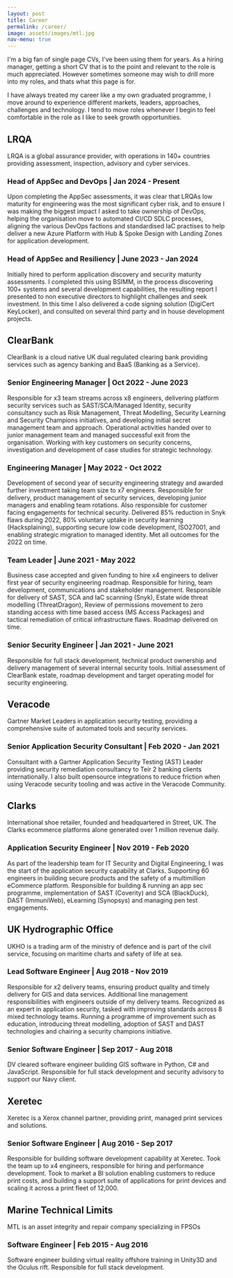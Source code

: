 ```yaml
---
layout: post
title: Career
permalink: /career/
image: assets/images/mtl.jpg
nav-menu: true
---
```


I'm a big fan of single page CVs, I've been using them for years. As a hiring manager, getting a short CV that is to the point and relevant to the role is much appreciated. However sometimes someone may wish to drill more into my roles, and thats what this page is for. 

I have always treated my career like a my own graduated programme, I move around to experience different markets, leaders, approaches, challenges and technology. I tend to move roles whenever I begin to feel comfortable in the role as I like to seek growth opportunities.

## LRQA
LRQA is a global assurance provider, with operations in 140+ countries providing assessment, inspection, advisory and cyber services.

### Head of AppSec and DevOps | Jan 2024 - Present

Upon completing the AppSec assessments, it was clear that LRQAs low maturity for engineering was the most significant cyber risk, and to ensure I was making the biggest impact I asked to take ownership of DevOps, helping the organisation move to automated CI/CD SDLC processes, aligning the various DevOps factions and standardised IaC practises to help deliver a new Azure Platform with Hub & Spoke Design with Landing Zones for application development.

### Head of AppSec and Resiliency | June 2023 - Jan 2024

Initially hired to perform application discovery and security maturity assessments. I completed this using BSIMM, in the process discovering 100+ systems and several development capabilities, the resulting report I presented to non executive directors to highlight challenges and seek investment. In this time I also delivered a code signing solution (DigiCert KeyLocker), and consulted on several third party and in house development projects.

## ClearBank
ClearBank is a cloud native UK dual regulated clearing bank providing services such as agency banking and BaaS (Banking as a Service).

### Senior Engineering Manager | Oct 2022 - June 2023

Responsible for x3 team streams across x8 engineers, delivering platform security services such as SAST/SCA/Managed Identity, security consultancy such as Risk Management, Threat Modelling, Security Learning and Security Champions initiatives, and developing initial secret management team and approach. Operational activities handed over to junior management team and managed successful exit from the organisation. Working with key customers on security concerns, investigation and development of case studies for strategic technology.

### Engineering Manager | May 2022 - Oct 2022

Development of second year of security engineering strategy and awarded further investment taking team size to x7 engineers. Responsible for delivery, product management of security services, developing junior managers and enabling team rotations. Also responsible for customer facing engagements for technical security. Delivered 85% reduction in Snyk flaws during 2022, 80% voluntary uptake in security learning (Hacksplaining), supporting secure low code development, ISO27001, and enabling strategic migration to managed identity. Met all outcomes for the 2022 on time.

### Team Leader | June 2021 - May 2022

Business case accepted and given funding to hire x4 engineers to deliver first year of security engineering roadmap. Responsible for hiring, team development, communications and stakeholder management. Responsible for delivery of SAST, SCA and IaC scanning (Snyk), Estate wide threat modelling (ThreatDragon), Review of permissions movement to zero standing access with time based access (MS Access Packages) and tactical remediation of critical infrastructure flaws. Roadmap delivered on time.

### Senior Security Engineer | Jan 2021 - June 2021

Responsible for full stack development, technical product ownership and delivery management of several internal security tools. Initial assessment of ClearBank estate, roadmap development and target operating model for security engineering.

## Veracode
Gartner Market Leaders in application security testing, providing a comprehensive suite of automated tools and security services.

### Senior Application Security Consultant | Feb 2020 - Jan 2021

Consultant with a Gartner Application Security Testing (AST) Leader providing security remediation consultancy to Teir 2 banking clients internationally. I also built opensource integrations to reduce friction when using Veracode security tooling and was active in the Veracode Community.

## Clarks
International shoe retailer, founded and headquartered in Street, UK. The Clarks ecommerce platforms alone generated over 1 million revenue daily.

### Application Security Engineer | Nov 2019 - Feb 2020

As part of the leadership team for IT Security and Digital Engineering, I was the start of the application security capability at Clarks. Supporting 60 engineers in building secure products and the safety of a multimillion eCommerce platform. Responsible for building & running an app sec programme, implementation of SAST (Coverity) and SCA (BlackDuck), DAST (ImmuniWeb), eLearning (Synopsys) and managing pen test engagements.


## UK Hydrographic Office
UKHO is a trading arm of the ministry of defence and is part of the civil service, focusing on maritime charts and safety of life at sea.

### Lead Software Engineer | Aug 2018 - Nov 2019

Responsible for x2 delivery teams, ensuring product quality and timely delivery for GIS and data services. Additional line management responsibilities with engineers outside of my delivery teams. Recognized as an expert in application security, tasked with improving standards across 8 mixed technology teams. Running a programme of improvement such as education, introducing threat modelling, adoption of SAST and DAST technologies and chairing a security champions initiative.

### Senior Software Engineer | Sep 2017 - Aug 2018

DV cleared software engineer building GIS software in Python, C# and JavaScript. Responsible for full stack development and security advisory to support our Navy client.

## Xeretec
Xeretec is a Xerox channel partner, providing print, managed print services and solutions.

### Senior Software Engineer | Aug 2016 - Sep 2017

Responsible for building software development capability at Xeretec. Took the team up to x4 engineers, responsible for hiring and performance development. Took to market a BI solution enabling customers to reduce print costs, and building a support suite of applications for print devices and scaling it across a print fleet of 12,000.

## Marine Technical Limits
MTL is an asset integrity and repair company specializing in FPSOs

### Software Engineer | Feb 2015 - Aug 2016

Software engineer building virtual reality offshore training in Unity3D and the Oculus rift. Responsible for full stack development.
